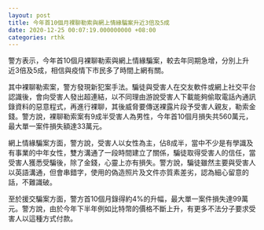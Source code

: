```yaml
---
layout: post
title: 今年首10個月裸聊勒索與網上情緣騙案升近3倍及5成
date: 2020-12-25 00:07:19.000000000 +08:00
categories: rthk
---
```


警方表示，今年首10個月裸聊勒索與網上情緣騙案，較去年同期急增，分別上升近3倍及5成，相信與疫情下市民多了時間上網有關。

其中裸聊勒索案，警方發現新犯案手法。騙徒與受害人在交友軟件或網上社交平台認識後，會向受害人發出超連結，以不同理由游說受害人下載能夠偷取電話內通訊錄資料的惡意程式，再進行裸聊，其後威脅要傳送裸露片段予受害人親友，勒索金錢。警方說，裸聊勒索案有9成半受害人為男性，今年首10個月損失共560萬元，最大單一案件損失額達33萬元。

網上情緣騙案方面，警方說，受害人以女性為主，佔8成半，當中不少是有學識及有事業的中年女性，雙方溝通了一段時間建立了關係，騙徒取得受害人的信任，當受害人獲悉受騙後，除了金錢，心靈上亦有損失。警方說，騙徒雖然主要與受害人以英語溝通，但會串錯字，使用的偽造照片及文件亦質素差劣，認為細心留意的話，不難識破。

至於援交騙案方面，警方首10個月錄得約4%的升幅，最大單一案件損失達99萬元。警方說，由於今年下半年例如比特幣的價格不斷上升，有更多不法分子要求受害人以這種方式付款。

